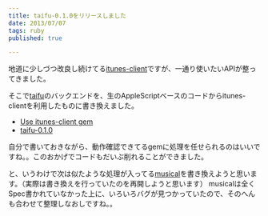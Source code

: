 ```yaml
---
title: taifu-0.1.0をリリースしました
date: 2013/07/07
tags: ruby
published: true

---
```


地道に少しづつ改良し続けてる[itunes-client](https://github.com/katsuma/itunes-client)ですが、一通り使いたいAPIが整ってきました。

そこで[taifu](https://github.com/katsuma/taifu)のバックエンドを、生のAppleScriptベースのコードからitunes-clientを利用したものに書き換えました。

- [Use itunes-client gem](https://github.com/katsuma/taifu/pull/3)
- [taifu-0.1.0](http://rubygems.org/gems/taifu/versions/0.1.0)

自分で書いておきながら、動作確認できてるgemに処理を任せられるのはいいですね。。このおかげでコードもだいぶ削れることができました。

と、いうわけで次は似たような処理が入ってる[musical](https://github.com/katsuma/musical)を書き換えようと思います。（実際は書き換えを行っていたのを再開しようと思います）
musicalは全くSpec書かれていなかった上に、いろいろバグが見つかっていたので、そのへんも合わせて整理しなおしですね。。



